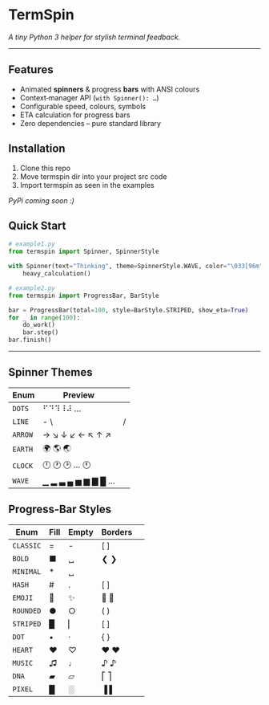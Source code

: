 # TermSpin

*A tiny Python 3 helper for stylish terminal feedback.*

---

## Features

* Animated **spinners** & progress **bars** with ANSI colours
* Context‑manager API (`with Spinner(): …`)
* Configurable speed, colours, symbols
* ETA calculation for progress bars
* Zero dependencies – pure standard library

## Installation

1. Clone this repo
2. Move termspin dir into your project src code
3. Import termspin as seen in the examples
 
*PyPi coming soon :)*

## Quick Start

```python
# example1.py
from termspin import Spinner, SpinnerStyle

with Spinner(text="Thinking", theme=SpinnerStyle.WAVE, color="\033[96m"):
    heavy_calculation()
```

```python
# example2.py
from termspin import ProgressBar, BarStyle

bar = ProgressBar(total=100, style=BarStyle.STRIPED, show_eta=True)
for _ in range(100):
    do_work()
    bar.step()
bar.finish()
```

---

## Spinner Themes

| Enum    | Preview           |   |
| ------- | ----------------- | - |
| `DOTS`  | ⠋⠙⠹⠸⠼ …           |   |
| `LINE`  | - \\              | / |
| `ARROW` | → ↘ ↓ ↙ ← ↖ ↑ ↗   |   |
| `EARTH` | 🌍 🌎 🌏          |   |
| `CLOCK` | 🕛 🕐 🕑 … 🕚     |   |
| `WAVE`  | ▁ ▂ ▃ ▄ ▅ ▆ ▇ █ … |   |

## Progress‑Bar Styles

| Enum      | Fill | Empty | Borders |   |
| --------- | ---- | ----- | ------- | - |
| `CLASSIC` | =    | -     | \[ ]    |   |
| `BOLD`    | ■    | ␣     | ❮ ❯     |   |
| `MINIMAL` | \*   | ␣     |         |   |
| `HASH`    | #    | .     | \[ ]    |   |
| `EMOJI`   | 🚀   | ✨     | 🚩 🎯   |   |
| `ROUNDED` | ●    | ○     | ( )     |   |
| `STRIPED` | ▉    | ▏     | \[ ]    |   |
| `DOT`     | •    | ·     | { }     |   |
| `HEART`   | ❤    | ♡     | ❤ ❤     |   |
| `MUSIC`   | ♫    | ♩     | ♪ ♪     |   |
| `DNA`     | ▰    | ▱     | ⎡ ⎤     |   |
| `PIXEL`   | █    | ░     | ▐ ▌     |   |
